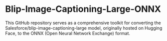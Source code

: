 # Blip-Image-Captioning-Large-ONNX
This GitHub repository serves as a comprehensive toolkit for converting the Salesforce/blip-image-captioning-large model, originally hosted on Hugging Face, to the ONNX (Open Neural Network Exchange) format.
